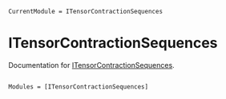 ```@meta
CurrentModule = ITensorContractionSequences
```

# ITensorContractionSequences

Documentation for [ITensorContractionSequences](https://github.com/mtfishman/ITensorContractionSequences.jl).

```@index
```

```@autodocs
Modules = [ITensorContractionSequences]
```
